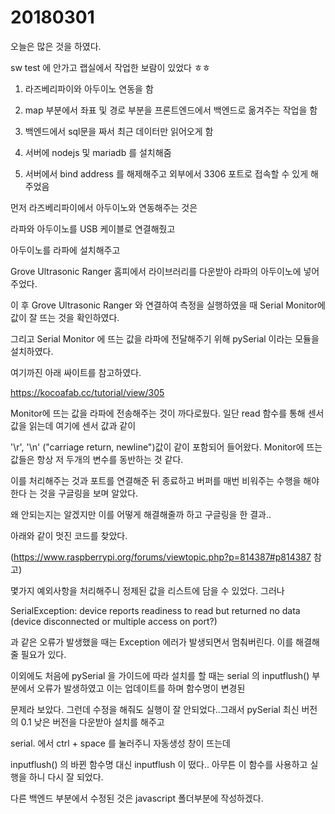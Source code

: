 # 20180301

오늘은 많은 것을 하였다.

sw test 에 안가고 랩실에서 작업한 보람이 있었다 ㅎㅎ

1. 라즈베리파이와 아두이노 연동을 함

2. map 부분에서 좌표 및 경로 부분을 프론트엔드에서 백엔드로 옮겨주는 작업을 함

3. 백엔드에서 sql문을 짜서 최근 데이터만 읽어오게 함

4. 서버에 nodejs 및 mariadb 를 설치해줌

5. 서버에서 bind address 를 해제해주고 외부에서 3306 포트로 접속할 수 있게 해주었음

먼저 라즈베리파이에서 아두이노와 연동해주는 것은 <br>

라파와 아두이노를 USB 케이블로 연결해줬고<br>

아두이노를 라파에 설치해주고<br>

Grove Ultrasonic Ranger 홈피에서 라이브러리를 다운받아 라파의 아두이노에 넣어주었다.<br>

이 후 Grove Ultrasonic Ranger 와 연결하여 측정을 실행하였을 때 Serial Monitor에 값이 잘 뜨는 것을 확인하였다.<br>

그리고 Serial Monitor 에 뜨는 값을 라파에 전달해주기 위해 pySerial 이라는 모듈을 설치하였다.<br>

여기까진 아래 싸이트를 참고하였다.<br>

https://kocoafab.cc/tutorial/view/305<br>

Monitor에 뜨는 값을 라파에 전송해주는 것이 까다로웠다. 일단 read 함수를 통해 센서 값을 읽는데 여기에 센서 값과 같이<br>

'\r', '\n' ("carriage return, newline")값이 같이 포함되어 들어왔다. Monitor에 뜨는 값들은 항상 저 두개의 변수를 동반하는 것 같다.<br>

이를 처리해주는 것과 포트를 연결해준 뒤 종료하고 버퍼를 매번 비워주는 수행을 해야한다 는 것을 구글링을 보며 알았다.<br>

왜 안되는지는 알겠지만 이를 어떻게 해결해줄까 하고 구글링을 한 결과..<br>

아래와 같이 멋진 코드를 찾았다.<br>

(https://www.raspberrypi.org/forums/viewtopic.php?p=814387#p814387 참고)<br>

몇가지 예외사항을 처리해주니 정제된 값을 리스트에 담을 수 있었다. 그러나<br>

SerialException: device reports readiness to read but returned no data (device disconnected or multiple access on port?)<br>

과 같은 오류가 발생했을 때는 Exception 에러가 발생되면서 멈춰버린다. 이를 해결해줄 필요가 있다.<br>

이외에도 처음에 pySerial 을 가이드에 따라 설치를 할 때는 serial 의 inputflush() 부분에서 오류가 발생하였고 이는 업데이트를 하며 함수명이 변경된<br>

문제라 보았다. 그런데 수정을 해줘도 실행이 잘 안되었다..그래서 pySerial 최신 버전의 0.1 낮은 버전을 다운받아 설치를 해주고<br>

serial. 에서 ctrl + space 를 눌러주니 자동생성 창이 뜨는데<br>

inputflush() 의 바뀐 함수명 대신 inputflush 이 떴다.. 아무튼 이 함수를 사용하고 실행을 하니 다시 잘 되었다.<br>

다른 백엔드 부분에서 수정된 것은 javascript 폴더부분에 작성하겠다.

